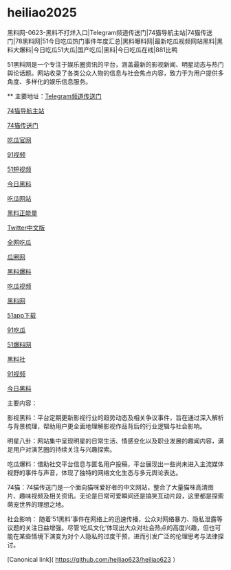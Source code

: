 # heiliao2025
黑料网-0623-黑料不打烊入口|Telegram频道传送门|74猫导航主站|74猫传送门|78黑料网|51今日吃瓜热门事件年度汇总|黑料曝料网|最新吃瓜视频网站黑料|黑料大爆料|今日吃瓜51大瓜|国产吃瓜|黑料|今日吃瓜在线|881比鸭

51黑料网是一个专注于娱乐圈资讯的平台，涵盖最新的影视新闻、明星动态与热门舆论话题。网站收录了各类公众人物的信息与社会焦点内容，致力于为用户提供多角度、多样化的娱乐信息服务。

** 主要地址：<a href="https://74mao.com/">Telegram频道传送门</a>

<a href="https://74mao.com/">74猫导航主站</a>

<a href="https://74mao.com/">74猫传送门</a>

<a href="https://cg2-43.pages.dev/">吃瓜官网</a>

<a href="https://hj-1012.pages.dev/">91视频</a>

<a href="https://pc2-25.pages.dev/">51短视频</a>

<a href="https://pc10-24.pages.dev/">今日黑料</a>

<a href="https://cg1-27.pages.dev/">吃瓜网站</a>

<a href="https://cg8-12.pages.dev/">黑料正能量</a>

<a href="https://pi72-01.pages.dev/">Twitter中文版</a>

<a href="https://cg4-21.pages.dev/">全网吃瓜</a>

<a href="https://cg6-21.pages.dev/">瓜圈网</a>

<a href="https://cg5-24.pages.dev/">黑料爆料</a>

<a href="https://cg9-07.pages.dev/">吃瓜视频</a>

<a href="https://heiliaowangjin.pages.dev/">黑料网</a>

<a href="https://xiazaianzhuang.pages.dev/">51app下载</a>

<a href="https://91chiguazhongxin.pages.dev/">91吃瓜</a>

<a href="https://jinrichigua01.pages.dev/">51爆料网</a>

<a href="https://pi30-02.pages.dev/">黑料社</a>

<a href="https://hj-1008.pages.dev/">91视频</a>

<a href="https://91chiguazhongxin.pages.dev/">今日黑料</a>

主要内容：

影视黑料：平台定期更新影视行业的趋势动态及相关争议事件，旨在通过深入解析与背景梳理，帮助用户更全面地理解影视作品背后的行业逻辑与社会影响。

明星八卦：网站集中呈现明星的日常生活、情感变化以及职业发展的趣闻内容，满足用户对演艺圈的持续关注与兴趣探索。

吃瓜爆料：借助社交平台信息与匿名用户投稿，平台展现出一些尚未进入主流媒体视野的事件与声音，体现了独特的网络文化生态与多元舆论表达。

74猫：74猫传送门是一个面向猫咪爱好者的中文网站，整合了大量猫咪高清图片、趣味视频及相关资讯。无论是日常可爱瞬间还是搞笑互动片段，这里都是探索萌宠世界的理想之地。

社会影响：
随着‘51黑料’事件在网络上的迅速传播，公众对网络暴力、隐私泄露等议题的关注日益增强。尽管‘吃瓜文化’体现出大众对社会热点的高度兴趣，但也可能在某些情境下演变为对个人隐私的过度干预，进而引发广泛的伦理思考与法律探讨。

[Canonical link]( https://github.com/heiliao623/heiliao623 ）
